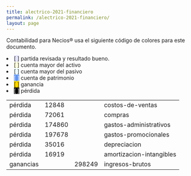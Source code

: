 ```yaml
--- 
title: alectrico-2021-financiero
permalink: /alectrico-2021-financiero/ 
layout: page
--- 
```


Contabilidad para Necios® usa el siguiente código de colores para este documento.
<li><span style='background-color: lavender'>[    ]</span> partida revisada y resultado bueno. </li>
<li><span style='background-color: lightyellow'>[    ]</span> cuenta mayor del activo </li>
<li><span style='background-color: azure'>[    ]</span> cuenta mayor del pasivo </li>
<li><span style='color: white; background-color: cornflowerblue'>[    ]</span> cuenta de patrimonio </li>
<li><span style='background-color: gold'>[    ]</span> ganancia </li>
<li><span style='color: white; background-color: black'>[    ]</span> pérdida </li>
<table><tbody>
<tr><td>pérdida</td><td>12848</td><td></td><td>costos-de-ventas</td></tr>
<tr><td>pérdida</td><td>72061</td><td></td><td>compras</td></tr>
<tr><td>pérdida</td><td>174860</td><td></td><td>gastos-administrativos</td></tr>
<tr><td>pérdida</td><td>197678</td><td></td><td>gastos-promocionales</td></tr>
<tr><td>pérdida</td><td>35016</td><td></td><td>depreciacion</td></tr>
<tr><td>pérdida</td><td>16919</td><td></td><td>amortizacion-intangibles</td></tr>
<tr><td> ganancias </td><td> </td><td>298249</td><td>ingresos-brutos</td></tr>
<table><tbody>
